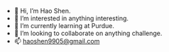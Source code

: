 - 👋 Hi, I’m Hao Shen.
- 👀 I’m interested in anything interesting.
- 🌱 I’m currently learning at Purdue.
- 💞️ I’m looking to collaborate on anything challenge.
- 📫 haoshen9905@gmail.com

<!---
HaoShen0520/HaoShen0520 is a ✨ special ✨ repository because its `README.md` (this file) appears on your GitHub profile.
You can click the Preview link to take a look at your changes.
--->
